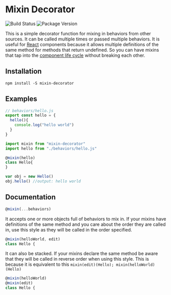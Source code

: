 # Mixin Decorator
![Build Status](https://travis-ci.org/crossman/mixin-decorator.svg)
![Package Version](https://badge.fury.io/js/mixin-decorator.svg)

This is a simple decorator function for mixing in behaviors from other sources.
It can be called multiple times or passed multiple behaviors. It is useful for
[React][1] components because it allows multiple definitions of the same method
for methods that return undefined. So you can have mixins that tap into the
[component life cycle][2] without breaking each other.


## Installation
```
npm install -S mixin-decorator
```

## Examples
```js
// behaviors/hello.js
export const hello = {
  hello(){
    console.log("hello world")
  }
}
```

```js
import mixin from "mixin-decorator"
import hello from "./behaviors/hello.js"

@mixin(hello)
class Hello{
}

var obj = new Hello()
obj.hello() //output: hello world
```

## Documentation
```js
@mixin(...behaviors)
```

It accepts one or more objects full of behaviors to mix in. If your mixins have
definitions of the same method and you care about the order they are called in,
use this style as they will be called in the order specified.
```js
@mixin(helloWorld, edit)
class Hello {
```

It can also be stacked. If your mixins declare the same method be aware that
they will be called in reverse order when using this style. This is because it
is equivalent to this `mixin(edit)(Hello); mixin(helloWorld)(Hello)`
```js
@mixin(helloWorld)
@mixin(edit)
class Hello {
```

  [1]: http://facebook.github.io/react/
  [2]: http://facebook.github.io/react/docs/component-specs.html#lifecycle-methods
